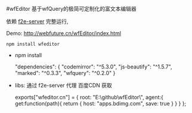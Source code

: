 #wfEditor
基于wfQuery的极简可定制化的富文本编辑器

依赖 [f2e-server](https://github.com/shy2850/node-server) 完整运行, 

Demo: <http://webfuture.cn/wfEditor/index.html>

`npm install wfeditor` 

- npm install

    "dependencies": {
        "codemirror": "^5.3.0",
        "js-beautify": "^1.5.7",
        "marked": "^0.3.3",
        "wfquery": "^0.2.0"
    }
- libs: 通过 f2e-server 代理 百度CDN 获取

    exports["wfeditor.cn"] = {
        root: "E:\\github\\wfEditor\\",
        agent:{
            get:function(path){
                return {
                    host: "apps.bdimg.com",
                    save: true
                }
            }
        }
    };
